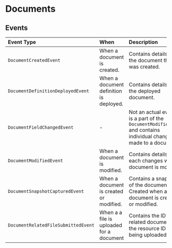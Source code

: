# Documents

## Events

| Event Type                          | When                                     | Description                                                                                                          |
|:------------------------------------|:-----------------------------------------|:---------------------------------------------------------------------------------------------------------------------|
| `DocumentCreatedEvent`              | When a document is created.              | Contains details about the document that was created.                                                                |
| `DocumentDefinitionDeployedEvent`   | When a document definition is deployed.  | Contains details about the deployed document.                                                                        |
| `DocumentFieldChangedEvent`         | -                                        | Not an actual event. It is a part of the `DocumentModifiedEvent` and contains individual changes made to a document. |
| `DocumentModifiedEvent`             | When a document is modified.             | Contains details about each changes when a document is modified.                                                     |
| `DocumentSnapshotCapturedEvent`     | When a document is created or modified.  | Contains a snapshot of the document. Created when a document is created or modified.                                 |
| `DocumentRelatedFileSubmittedEvent` | When a a file is uploaded for a document | Contains the ID of the related document and the resource ID that is being uploaded.                                  |
